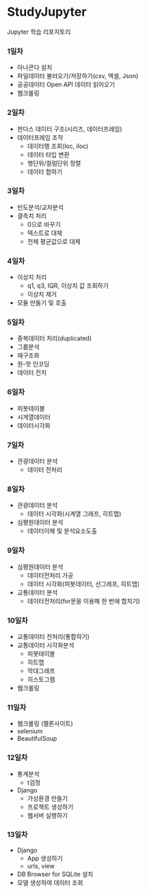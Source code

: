 # StudyJupyter
Jupyter 학습 리포지토리

### 1일차
- 아나콘다 설치
- 파일데이터 불러오기/저장하기(csv, 엑셀, Json)
- 공공데이터 Open API 데이터 읽어오기
- 웹크롤링

### 2일차
- 판다스 데이터 구조(시리즈, 데이터프레임)
- 데이터프레임 조작
  - 데이터행 조회(loc, iloc)
  - 데이터 타입 변환
  - 행단위/컬럼단위 정렬
  - 데이터 합하기

### 3일차
- 빈도분석/교차분석
- 결측치 처리
  - 0으로 바꾸기
  - 텍스트로 대체
  - 전체 평균값으로 대체

### 4일차
- 이상치 처리
  - q1, q3, IQR, 이상치 값 조회하기
  - 이상치 제거
- 모듈 만들기 및 호출

### 5일차
- 중복데이터 처리(duplicated)
- 그룹분석
- 재구조화
- 원-핫 인코딩
- 데이터 전치

### 6일차
- 피봇테이블
- 시게열데이터
- 데이터시각화

### 7일차
- 관광데이터 분석
  - 데이터 전처리

### 8일차
- 관광데이터 분석
  - 데이터 시각화(시계열 그래프, 히트맵)
- 심평원데이터 분석
  - 데이터이해 및 분석요소도출

### 9일차
- 심평원데이터 분석
  - 데이터전처리 가공
  - 데이터 시각화(피봇데이터, 선그래프, 히트맵)
- 교통데이터 분석
  - 데이터전처리(for문을 이용해 한 번에 합치기)

### 10일차
- 교통데이터 전처리(통합하기)
- 교통데이터 시각화분석
  - 피봇테이블
  - 히트맵
  - 막대그래프
  - 히스토그램
- 웹크롤링

### 11일차
- 웹크롤링  (멜론사이트)
- selenium
- BeautifulSoup

### 12일차
- 통계분석
  - t검정
- Django
  - 가상환경 만들기
  - 프로젝트 생성하기
  - 웹서버 실행하기

### 13일차
- Django
  - App 생성하기
  - urls, view
- DB Browser for SQLite 설치
- 모델 생성하여 데이터 조회